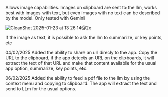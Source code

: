 Allows image capabilities. 
Images on clipboard are sent to the llm, works best with images with text, but even images with no text can be described by the model.
Only tested with Gemini


![CleanShot 2025-01-23 at 13 26 14@2x](https://github.com/user-attachments/assets/2f509e8b-53b4-4bd5-ba8d-2b5f9524b15e)

If the image as text, it is possible to ask the llm to summarize, or key points, etc 

04/02/2025
Added the ability to share an url direcly to the app. Copy the URL to the clipboard, if the app detects an URL on the clipboards, it will extract the text of that URL and make that content available for the usual app option, summarize, key points, etc.

06/02/2025
Added the ability to feed a pdf file to the llm by using the context menu and copying to clipboard. The app will extract the text and send to LLm for the usual options.
